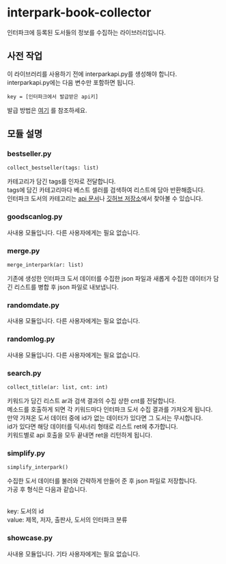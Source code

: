 interpark-book-collector
========================
인터파크에 등록된 도서들의 정보를 수집하는 라이브러리입니다.

## 사전 작업
이 라이브러리를 사용하기 전에 interparkapi.py를 생성해야 합니다.</br>
interparkapi.py에는 다음 변수만 포함하면 됩니다.</br>
```
key = [인터파크에서 발급받은 api키]
```
발급 방법은 [여기][apitutorial] 를 참조하세요.
## 모듈 설명
### bestseller.py
```
collect_bestseller(tags: list)
```
카테고리가 담긴 tags를 인자로 전달합니다.</br>
tags에 담긴 카테고리마다 베스트 셀러를 검색하여 리스트에 담아 반환해줍니다.</br>
인터파크 도서의 카테고리는 [api 문서][interparkdocu]나 [깃허브 저장소][nicotina]에서 찾아볼 수 있습니다.</br>

### goodscanlog.py
사내용 모듈입니다. 다른 사용자에게는 필요 없습니다.

### merge.py
```
merge_interpark(ar: list)
```
기존에 생성한 인터파크 도서 데이터를 수집한 json 파일과 새롭게 수집한 데이터가 담긴 리스트를 병합 후 json 파일로 내보냅니다.

### randomdate.py
사내용 모듈입니다. 다른 사용자에게는 필요 없습니다.

### randomlog.py
사내용 모듈입니다. 다른 사용자에게는 필요 없습니다.

### search.py
```
collect_title(ar: list, cnt: int)
```
키워드가 담긴 리스트 ar과 검색 결과의 수집 상한 cnt를 전달합니다.</br>
메소드를 호출하게 되면 각 키워드마다 인터파크 도서 수집 결과를 가져오게 됩니다.</br>
만약 가져온 도서 데이터 중에 id가 없는 데이터가 있다면 그 도서는 무시합니다.</br>
id가 있다면 해당 데이터를 딕셔너리 형태로 리스트 ret에 추가합니다.</br>
키워드별로 api 호출을 모두 끝내면 ret을 리턴하게 됩니다.</br>

### simplify.py
```
simplify_interpark()
```
수집한 도서 데이터를 불러와 간략하게 만들어 준 후 json 파일로 저장합니다.</br>
가공 후 형식은 다음과 같습니다.</br></br>

key: 도서의 id</br>
value: 제목, 저자, 출판사, 도서의 인터파크 분류

### showcase.py
사내용 모듈입니다. 기타 사용자에게는 필요 없습니다.

[apitutorial]: https://blog.soobinpark.com/166 "티스토리 블로그"
[interparkdocu]: http://book.interpark.com/bookPark/html/bookpinion/api_booksearch.html "인터파크 api 문서"
[nicotina]: https://github.com/nicotina04/interpark-book-category "인터파크 api json 데이터"
